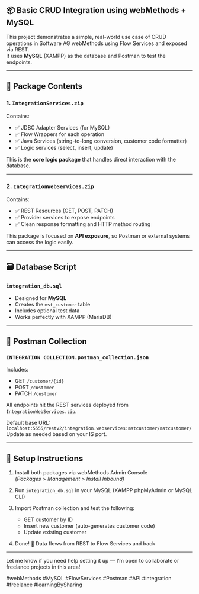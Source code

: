 ## 📦 Basic CRUD Integration using webMethods + MySQL

This project demonstrates a simple, real-world use case of CRUD operations in Software AG webMethods using Flow Services and exposed via REST.  
It uses **MySQL** (XAMPP) as the database and Postman to test the endpoints.

---

## 📁 Package Contents

### 1. `IntegrationServices.zip`  
Contains:
- ✅ JDBC Adapter Services (for MySQL)
- ✅ Flow Wrappers for each operation
- ✅ Java Services (string-to-long conversion, customer code formatter)
- ✅ Logic services (select, insert, update)

This is the **core logic package** that handles direct interaction with the database.

---

### 2. `IntegrationWebServices.zip`  
Contains:
- ✅ REST Resources (GET, POST, PATCH)
- ✅ Provider services to expose endpoints
- ✅ Clean response formatting and HTTP method routing

This package is focused on **API exposure**, so Postman or external systems can access the logic easily.

---

## 🗃️ Database Script

### `integration_db.sql`  
- Designed for **MySQL**
- Creates the `mst_customer` table
- Includes optional test data
- Works perfectly with XAMPP (MariaDB)

---

## 🧪 Postman Collection

### `INTEGRATION COLLECTION.postman_collection.json`  
Includes:
- GET `/customer/{id}`
- POST `/customer`
- PATCH `/customer`

All endpoints hit the REST services deployed from `IntegrationWebServices.zip`.

Default base URL: `localhost:5555/restv2/integration.webservices:mstcustomer/mstcustomer/`  
Update as needed based on your IS port.

---

## 🚀 Setup Instructions

1. Install both packages via webMethods Admin Console  
   *(Packages > Management > Install Inbound)*

2. Run `integration_db.sql` in your MySQL (XAMPP phpMyAdmin or MySQL CLI)

3. Import Postman collection and test the following:
   - GET customer by ID
   - Insert new customer (auto-generates customer code)
   - Update existing customer

4. Done! 🎉 Data flows from REST to Flow Services and back

---

Let me know if you need help setting it up — I’m open to collaborate or freelance projects in this area!

#webMethods #MySQL #FlowServices #Postman #API #integration #freelance #learningBySharing
